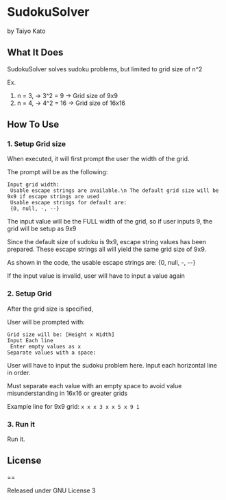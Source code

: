 # SudokuSolver

by Taiyo Kato

## What It Does

SudokuSolver solves sudoku problems, but limited to grid size of n^2

Ex. 

1. n = 3, -> 3^2 = 9 -> Grid size of 9x9
2. n = 4, -> 4^2 = 16 -> Grid size of 16x16

## How To Use

### 1. Setup Grid size
When executed, it will first prompt the user the width of the grid.

The prompt will be as the following: 

    Input grid width: 
     Usable escape strings are available.\n The default grid size will be 9x9 if escape strings are used
     Usable escape strings for default are:
     {0, null, -, --}

The input value will be the FULL width of the grid, so if user inputs 9, the grid will be setup as 9x9

Since the default size of sudoku is 9x9, escape string values has been prepared. These escape strings all will yield the same grid size of 9x9.

As shown in the code, the usable escape strings are: {0, null, -, --}

If the input value is invalid, user will have to input a value again

### 2. Setup Grid

After the grid size is specified, 

User will be prompted with: 

    Grid size will be: [Height x Width]
    Input Each line
     Enter empty values as x
    Separate values with a space:

User will have to input the sudoku problem here. Input each horizontal line in order.

Must separate each value with an empty space to avoid value misunderstanding in 16x16 or greater grids

Example line for 9x9 grid: ```x x x 3 x x 5 x 9 1```


### 3. Run it

Run it.

## License
==

Released under GNU License 3
